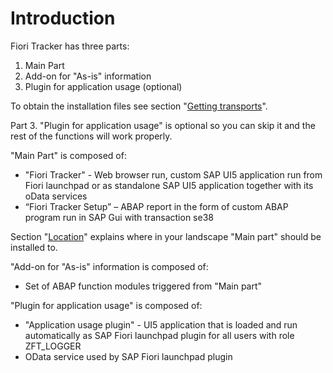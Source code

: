 # Introduction

Fiori Tracker has three parts:
1. Main Part
2. Add-on for "As-is" information
3. Plugin for application usage (optional)

To obtain the installation files see section "[Getting transports](trans)".

Part 3. "Plugin for application usage" is optional so you can skip it and the rest of the functions will work properly.

"Main Part" is composed of:
-	"Fiori Tracker" - Web browser run, custom SAP UI5 application run from Fiori launchpad or as standalone SAP UI5 application together with its oData services
-	“Fiori Tracker Setup” – ABAP report in the form of custom ABAP program run in SAP Gui with transaction se38

Section "[Location](deployment/location.md)" explains where in your landscape "Main part" should be installed to.

"Add-on for "As-is" information is composed of:
-   Set of ABAP function modules triggered from "Main part" 

"Plugin for application usage" is composed of:
- "Application usage plugin" - UI5 application that is loaded and run automatically as SAP Fiori launchpad plugin for all users with role ZFT_LOGGER
- OData service used by SAP Fiori launchpad plugin